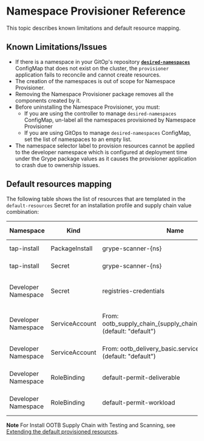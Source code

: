# Namespace Provisioner Reference

This topic describes known limitations and default resource mapping.
## <a id="known-limitations"></a>Known Limitations/Issues

- If there is a namespace in your GitOp's repository [**`desired-namespaces`**](about.hbs.md#desired-ns-configmap)
ConfigMap that does not exist on the cluster, the `provisioner` application fails to reconcile
and cannot create resources.
- The creation of the namespaces is out of scope for Namespace Provisioner.
- Removing the Namespace Provisioner package removes all the components created by it.
- Before uninstalling the Namespace Provisioner, you must:
  - If you are using the controller to manage `desired-namespaces` ConfigMap, un-label all the
    namespaces provisioned by Namespace Provisioner
  - If you are using GitOps to manage `desired-namespaces` ConfigMap, set the list of namespaces to an
    empty list.
- The namespace selector label to provision resources cannot be applied to the developer namespace
  which is configured at deployment time under the Grype package values as it causes the provisioner
  application to crash due to ownership issues.

## <a id="default-resources-mapping"></a>Default resources mapping

The following table shows the list of resources that are templated in the `default-resources` Secret
for an installation profile and supply chain value combination:

| Namespace  | Kind | Name | supply_chain | Install Profile | Reconcile |
| ------------- | ------------- | ------------- | ------------- | ------------- | ------------- |
| tap-install  | PackageInstall | grype-scanner-{ns} | testing_scanning | full, build | Yes  |
| tap-install  | Secret | grype-scanner-{ns} | testing_scanning | full, build | Yes |
| Developer Namespace  | Secret | registries-credentials | n/a | full, iterate, build, run | Yes |
| Developer Namespace  | ServiceAccount | From: ootb_supply_chain_{supply_chain}.service_account (default: "default") | n/a | full, iterate, build, run | No |
| Developer Namespace  | ServiceAccount | From: ootb_delivery_basic.service_account (default: "default") | n/a | full, iterate, run | No  |
| Developer Namespace  | RoleBinding | default-permit-deliverable | n/a | full, iterate, run | Yes  |
| Developer Namespace  | RoleBinding | default-permit-workload | n/a | full, iterate, build | Yes  |

**Note** For Install OOTB Supply Chain with Testing and Scanning, see [Extending the default provisioned resources](how-tos.hbs.md#extending-default-resources).
